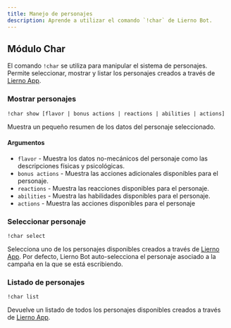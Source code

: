 ```yaml
---
title: Manejo de personajes
description: Aprende a utilizar el comando `!char` de Lierno Bot.
---
```

## Módulo Char
El comando `!char` se utiliza para manipular el sistema de personajes. Permite seleccionar, mostrar y listar los personajes creados a través de [Lierno App](https://lierno.netlify.app/).
### Mostrar personajes

```
!char show [flavor | bonus actions | reactions | abilities | actions]
```
Muestra un pequeño resumen de los datos del personaje seleccionado.

#### Argumentos
* `flavor` - Muestra los datos no-mecánicos del personaje como las descripciones físicas y psicológicas.
* `bonus actions` - Muestra las acciones adicionales disponibles para el personaje.
* `reactions` - Muestra las reacciones disponibles para el personaje.
* `abilities` - Muestra las habilidades disponibles para el personaje.
* `actions` - Muestra las acciones disponibles para el personaje

### Seleccionar personaje
```
!char select
```
Selecciona uno de los personajes disponibles creados a través de [Lierno App](https://lierno.netlify.app/). Por defecto, Lierno Bot auto-selecciona el personaje asociado a la campaña en la que se está escribiendo.

### Listado de personajes
```
!char list
```
Devuelve un listado de todos los personajes disponibles creados a través de [Lierno App](https://lierno.netlify.app/).